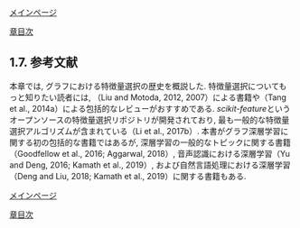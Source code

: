 [メインページ](../../index.markdown)

[章目次](./chap1.md)
## 1.7. 参考文献

本章では, グラフにおける特徴量選択の歴史を概説した.
特徴量選択についてもっと知りたい読者には, （Liu and Motoda, 2012,
2007）による書籍や（Tang et al.,
2014a）による包括的なレビューがおすすめである.
*scikit-feature*というオープンソースの特徴量選択リポジトリが開発されており,
最も一般的な特徴量選択アルゴリズムが含まれている（Li et al., 2017b）.
本書がグラフ深層学習に関する初の包括的な書籍ではあるが,
深層学習の一般的なトピックに関する書籍（Goodfellow et al., 2016;
Aggarwal, 2018）, 音声認識における深層学習（Yu and Deng, 2016; Kamath et
al., 2019）, および自然言語処理における深層学習（Deng and Liu, 2018;
Kamath et al., 2019）に関する書籍もある.

[メインページ](../../index.markdown)

[章目次](./chap1.md)
